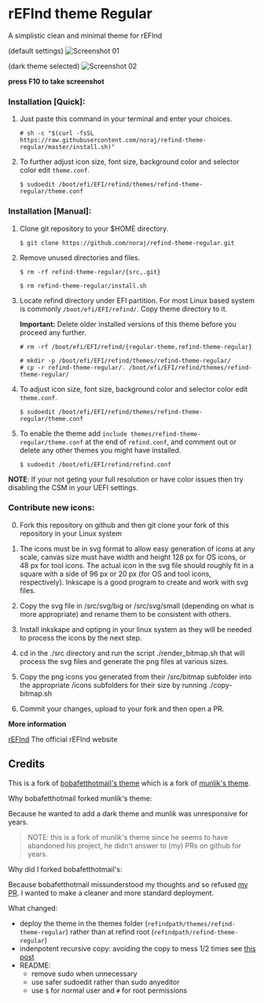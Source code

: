 # rEFInd theme Regular

A simplistic clean and minimal theme for rEFInd

(default settings)
![Screenshot 01](https://raw.githubusercontent.com/noraj/refind-theme-regular/master/src/white_theme.png)

(dark theme selected)
![Screenshot 02](https://raw.githubusercontent.com/noraj/refind-theme-regular/master/src/dark_theme.png)

**press F10 to take screenshot**

### Installation [Quick]:

1. Just paste this command in your terminal and enter your choices.
   ```
   # sh -c "$(curl -fsSL https://raw.githubusercontent.com/noraj/refind-theme-regular/master/install.sh)"
   ```
2. To further adjust icon size, font size, background color and selector color edit `theme.conf`.

   ```
   $ sudoedit /boot/efi/EFI/refind/themes/refind-theme-regular/theme.conf
   ```

### Installation [Manual]:

1. Clone git repository to your $HOME directory.
   ```
   $ git clone https://github.com/noraj/refind-theme-regular.git
   ```

2. Remove unused directories and files.
   ```
   $ rm -rf refind-theme-regular/{src,.git}
   ```
   ```
   $ rm refind-theme-regular/install.sh
   ```

3. Locate refind directory under EFI partition. For most Linux based system is commonly `/boot/efi/EFI/refind/`. Copy theme directory to it.

   **Important:** Delete older installed versions of this theme before you proceed any further.

   ```
   # rm -rf /boot/efi/EFI/refind/{regular-theme,refind-theme-regular}
   ```
   ```
   # mkdir -p /boot/efi/EFI/refind/themes/refind-theme-regular/
   # cp -r refind-theme-regular/. /boot/efi/EFI/refind/themes/refind-theme-regular/
   ```

4. To adjust icon size, font size, background color and selector color edit `theme.conf`.
   ```
   $ sudoedit /boot/efi/EFI/refind/themes/refind-theme-regular/theme.conf
   ```

5. To enable the theme add `include themes/refind-theme-regular/theme.conf` at the end of `refind.conf`, and comment out or delete any other themes you might have installed.
   ```
   $ sudoedit /boot/efi/EFI/refind/refind.conf
   ```

**NOTE**: If your not geting your full resolution or have color issues then try disabling the CSM in your UEFI settings.

### Contribute new icons:

0. Fork this repository on github and then git clone your fork of this repository in your Linux system

1. The icons must be in svg format to allow easy generation of icons at any scale, canvas size must have width and height 128 px for OS icons, or 48 px for tool icons. The actual icon in the svg file should roughly fit in a square with a side of 96 px or 20 px (for OS and tool icons, respectively). Inkscape is a good program to create and work with svg files.

2. Copy the svg file in /src/svg/big or /src/svg/small (depending on what is more appropriate) and rename them to be consistent with others.

3. Install inkskape and optipng in your linux system as they will be needed to process the icons by the next step.

4. cd in the ./src directory and run the script ./render_bitmap.sh that will process the svg files and generate the png files at various sizes.

5. Copy the png icons you generated from their /src/bitmap subfolder into the appropriate /icons subfolders for their size by running ./copy-bitmap.sh

6. Commit your changes, upload to your fork and then open a PR.

**More information**

[rEFInd](http://www.rodsbooks.com/refind/) The official rEFInd website

## Credits

This is a fork of [bobafetthotmail's theme](https://github.com/bobafetthotmail/refind-theme-regular) which is a fork of [munlik's theme](https://github.com/munlik/refind-theme-regular).

Why bobafetthotmail forked munlik's theme:

Because he wanted to add a dark theme and munlik was unresponsive for years.

> NOTE: this is a fork of munlik's theme since he seems to have abandoned his project, he didn't answer to (my) PRs on github for years.

Why did I forked bobafetthotmail's:

Because bobafetthotmail missunderstood my thoughts and so refused [my PR](https://github.com/bobafetthotmail/refind-theme-regular/pull/7/). I wanted to make a cleaner and more standard deployment.

What changed:

- deploy the theme in the themes folder (`refindpath/themes/refind-theme-regular`) rather than at refind root (`refindpath/refind-theme-regular`)
- indenpotent recursive copy: avoiding the copy to mess 1/2 times see [this post](https://unix.stackexchange.com/questions/228597/how-to-copy-a-folder-recursively-in-an-idempotent-way-using-cp)
- README:
  - remove sudo when unnecessary
  - use safer sudoedit rather than sudo anyeditor
  - use `$` for normal user and `#` for root permissions
